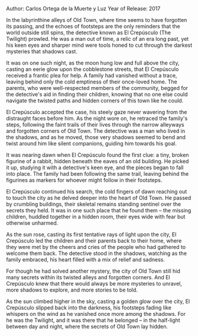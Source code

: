  Author: Carlos Ortega de la Muerte y Luz
   Year of Release: 2017

In the labyrinthine alleys of Old Town, where time seems to have forgotten its passing, and the echoes of footsteps are the only reminders that the world outside still spins, the detective known as El Crepúsculo (The Twilight) prowled. He was a man out of time, a relic of an era long past, yet his keen eyes and sharper mind were tools honed to cut through the darkest mysteries that shadows cast.

It was on one such night, as the moon hung low and full above the city, casting an eerie glow upon the cobblestone streets, that El Crepúsculo received a frantic plea for help. A family had vanished without a trace, leaving behind only the cold emptiness of their once-loved home. The parents, who were well-respected members of the community, begged for the detective's aid in finding their children, knowing that no one else could navigate the twisted paths and hidden corners of this town like he could.

El Crepúsculo accepted the case, his steely gaze never wavering from the distraught faces before him. As the night wore on, he retraced the family's steps, following the faint trails of their lives through the narrow alleyways and forgotten corners of Old Town. The detective was a man who lived in the shadows, and as he moved, those very shadows seemed to bend and twist around him like silent companions, guiding him towards his goal.

It was nearing dawn when El Crepúsculo found the first clue: a tiny, broken figurine of a rabbit, hidden beneath the eaves of an old building. He picked it up, studying it with a detective's keen eye, and the pieces began to fall into place. The family had been following the same trail, leaving behind the figurines as markers for whoever might follow in their footsteps.

El Crepúsculo continued his search, the cold fingers of dawn reaching out to touch the city as he delved deeper into the heart of Old Town. He passed by crumbling buildings, their skeletal remains standing sentinel over the secrets they held. It was in one such place that he found them – the missing children, huddled together in a hidden room, their eyes wide with fear but otherwise unharmed.

As the sun rose, casting its first tentative rays of light upon the city, El Crepúsculo led the children and their parents back to their home, where they were met by the cheers and cries of the people who had gathered to welcome them back. The detective stood in the shadows, watching as the family embraced, his heart filled with a mix of relief and sadness.

For though he had solved another mystery, the city of Old Town still hid many secrets within its twisted alleys and forgotten corners. And El Crepúsculo knew that there would always be more mysteries to unravel, more shadows to explore, and more stories to be told.

As the sun climbed higher in the sky, casting a golden glow over the city, El Crepúsculo slipped back into the darkness, his footsteps fading like whispers on the wind as he vanished once more among the shadows. For he was the Twilight, and it was there that he belonged – in the half-light between day and night, where the secrets of Old Town lay hidden.
